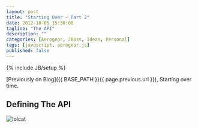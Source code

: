 ```yaml
---
layout: post
title: "Starting Over - Part 2"
date: 2012-10-05 15:30:00
tagline: "The API"
description: ""
categories: [Aerogear, JBoss, Ideas, Personal]
tags: [javascript, aerogear.js]
published: false
---
```

{% include JB/setup %}

[Previously on Blog]({{ BASE_PATH }}{{ page.previous.url }}),  Starting over time.


## Defining The API



![lolcat](http://2.bp.blogspot.com/_9GHoR-RJLy8/SY-YiOBkK_I/AAAAAAAALGs/zkhqLfm6yLg/s400/spinaltap_fark.jpg)
